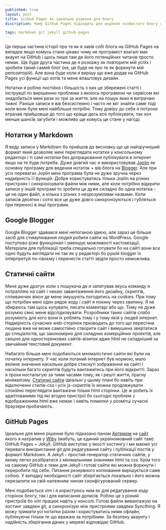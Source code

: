 ```yaml
---
published: true
layout: post
title: GitHub Pages як ідеальне рішення для блогу
discription: Чому Github Pages підходить для ведення особистого блогу якщо ви пишете нотатки у Markdown. Якими програмами я користувався і користуюсь для ведення особистих записів.

tags: markdown git jekyll github-pages
---
```


Це перша частина історії про те як я завів собі блога на GitHub Pages на випадок якщо комусь стане цікаво чому не програміст взагалі має акаунт на GitHub і щось пише там де його потенційних читачів просто немає. Ще буде друга частина де я розкажу як повторити мій успіх і зробити такий самий блог (не, це буде не про те як форкнути мій репозиторій). Але вона буде коли я вирішу що вже додав на GitHub Pages усі функції що хотів та мене влаштовує дизайн.

Нотатки я роблю постійно і більшість з них це збережені статті і інструкції по вирішенню проблеми з якоюсь програмою чи сервісом які знадобиться мені рази зо три за життя, але на пошук яких я витрачаю тижні. Раніше записи я вів безсистемно і часто не міг знайти саме тоді коли вони були мені найбільше потрібні. Тому довіру до себе я потрохи втрачав прийшовши до того що краще десь все публікувати, так хоч менше шансів загубити і можливо ще комусь це стане у нагоді. 

## Нотатки у Markdown

Я веду записи у Markdown бо прийшов до висновку що це найзручніший формат який дозволяє мені переглядати нотатки у консольному редакторі і ті самі нотатки без допрацювання публікувати в інтернет якщо на те буде потреба. Дуже довгий час я використовував [Joplin](https://github.com/laurent22/joplin) як основну програму для ведення нотаток + вів блога на [Blogger](https://www.blogger.com). Але при усіх перевагах Joplin мені програма була не дуже зручна через надмірність її функцій. Добре користуватись тільки Joplin на різних пристроях і синхронізувати файли між ними, але коли потрібно відкрити записи у іншій програмі то зробити це дуже складно бо одна нотатка - це не один файл, а кілька з різних з незрозумілими назвами. Коли записів десятки і сотні все це дуже довго синхронізуються і губляться при переносі в інші програми.  

## Google Blogger

Google Blogger здавався мені непоганою ідеєю, але зараз це більше засіб для стимулювання людей робити сайти на WordPress. Google поступово ріже функціонал і зменшує можливості кастомізації. Матеріали для публікації треба спеціально готувати бо на сайті вони все одно будуть виглядати не так як у редакторі бо рушій blogger їх інтерпретуй по-своєму і перенести статті звідти просто неможлива. 

## Статичні сайти

Мене дуже дратує коли з пошукача де я запитував якусь команду я потрапляю на сайт і чекаю завантаження його дизайну, скриптів, спливаючих вікон де мене змушують погодитись на cookies. При тому що потрібен мені один рядок коду і сайт я покину через хвилину. Я не збираюсь там щось купувати, писати коментарі або що. Тому не дуже розумію сенс мене відслідковувати. Розробники таких сайтів слабо розуміють для кого вони їх роблять тому і у тому якій у людей інтернет. Надмірність сучасних web-сторінок призводить до того що пересічна людина вже не може самостійно створити сайт і вимушена звертатися до спеціалістів, що закономірно для складних комерційних проектів, але смішно для односторінкових сайтів-візиток адже html не складніший за звичайний текстовий документ. 

Набагато більше мені подобаються мінімалістичні сайти які були на початку інтернету. У час коли поганий інтернет був нормою, мало велике значення наскільки добре стиснуті зображення на сайті і наскільки багато скриптів будуть вантажитись при його відкритті. Зараз я трохи ностальгую за тими часами тому, як і решті життя, прагну мінімалізму. [Статичні сайти](/Pro-statychni-sayty-i-chomu-vony-meni-podobayutsya/) ідеальні у цьому плані бо навіть при відключенні стилів-css і усіх js-скриптів їх можна продовжувати спокійно переглядати вантажачи тільки html сторінки. Це ж робить їх адаптованими під які вгодно пристрої бо сьогодні проблем з відображенням html вже немає і навіть помилки у розмітці сучасні браузери пробачають.

## GitHub Pages

Ідеальне для мене рішення було підказано паном [Артемом](https://github.com/bebyx) на [сайт](https://bebyx.co.ua/) якого я натрапив у [Wiby](wiby.me/) (мабуть, це єдиний україномовний сайт там): GitHub Pages + Jekyll. GitHub виступає у якості хостингу і ми маємо усі переваги використання git для редагування сайту і публікації постів у форматі Markdown. А Jekyll - простий генератор статичних сайтів, у якому легко розібратися з мінімальними знаннями html та css. Крім того на самому GitHub є теми для Jekyll і готові сайти які можна форкнути і переробити під себе. Питання резервного копіювання вирішується саме собою. У випадку необхідності сайт зберігається локально і його можна перезалити на свій належним чином сконфігурований сервер.

Мені подобається vim і я користуюсь ним як для редагування коду сторінок блогу, так і для написання дописів. Роблю це з різний пристроїв бо vim працює навіть у консолі. Готові файли вивантажую на хостинг завдяки git, а синхронізую між пристроями завдяки Syncthing. Я можу тримати усі нотатки разом і користуватись ними офлайн, публікуючи тільки те що вважаю за потрібним. За безпеку акаунту і надійність зберігання даних у мережі відповідає GitHub. 

